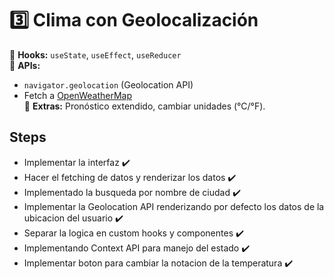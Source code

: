 # 3️⃣ **Clima con Geolocalización**

🔹 **Hooks:** `useState`, `useEffect`, `useReducer`  
🔹 **APIs:**

-  `navigator.geolocation` (Geolocation API)
-  Fetch a [OpenWeatherMap](https://openweathermap.org/api)  
   🔹 **Extras:** Pronóstico extendido, cambiar unidades (°C/°F).

## Steps

-  Implementar la interfaz ✔️
-  Hacer el fetching de datos y renderizar los datos ✔️
-  Implementado la busqueda por nombre de ciudad ✔️
-  Implementar la Geolocation API renderizando por defecto los datos de la ubicacion del usuario ✔️
-  Separar la logica en custom hooks y componentes ✔️
-  Implementando Context API para manejo del estado ✔️
-  Implementar boton para cambiar la notacion de la temperatura ✔️
